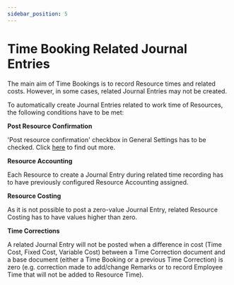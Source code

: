 ```yaml
---
sidebar_position: 5
---
```


# Time Booking Related Journal Entries

The main aim of Time Bookings is to record Resource times and related costs. However, in some cases, related Journal Entries may not be created.

To automatically create Journal Entries related to work time of Resources, the following conditions have to be met:

**Post Resource Confirmation**

'Post resource confirmation' checkbox in General Settings has to be checked. Click [here](../../system-initialization/general-settings/costing-tab.md) to find out more.

**Resource Accounting**

Each Resource to create a Journal Entry during related time recording has to have previously configured Resource Accounting assigned.

**Resource Costing**

As it is not possible to post a zero-value Journal Entry, related Resource Costing has to have values higher than zero.

**Time Corrections**

A related Journal Entry will not be posted when a difference in cost (Time Cost, Fixed Cost, Variable Cost) between a Time Correction document and a base document (either a Time Booking or a previous Time Correction) is zero (e.g. correction made to add/change Remarks or to record Employee Time that will not be added to Resource Time).
